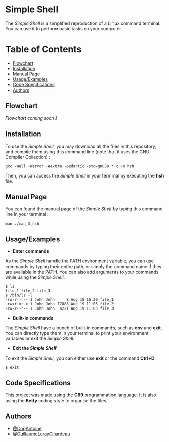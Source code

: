 # Simple Shell

The *Simple Shell* is a simplified reproduction of a Linux command terminal. You can use it to perform basic tasks on your computer.

# Table of Contents

- [Flowchart](#flowchart)
- [Installation](#installation)
- [Manual Page](#manual-page)
- [Usage/Examples](#usageexamples)
- [Code Specifications](#code-specifications)
- [Authors](#authors)

## Flowchart

*Flowchart coming soon !*

## Installation

To use the *Simple Shell*, you may download all the files in this repository, and compile them using this command line (note that it uses the GNU Compiler Collection) :

````
gcc -Wall -Werror -Wextra -pedantic -std=gnu89 *.c -o hsh
````

Then, you can access the *Simple Shell* in your terminal by executing the **hsh** file.

## Manual Page

You can found the manual page of the *Simple Shell* by typing this command line in your terminal :

````
man ./man_3_hsh

````
## Usage/Examples

- **Enter commands**

As the *Simple Shell* handle the PATH environment variable, you can use commands by typing their entire path, or simply the command name if they are available in the PATH.
You can also add arguments to your commands while using the *Simple Shell*.

````
$ ls
file_1 file_2 file_3
$ /bin/ls -l
-rw-r--r-- 1 John John     8 Aug 18 16:20 file_1
-rwxr-xr-x 1 John John 17888 Aug 19 11:03 file_2
-rw-r--r-- 1 John John  4221 Aug 19 11:03 file_3
````

- **Built-in commands**

The *Simple Shell* have a bunch of built-in commands, such as **env** and **exit**. You can directly type them in your terminal to print your environment variables or exit the *Simple Shell*.

- **Exit the *Simple Shell***

To exit the *Simple Shell*, you can either use **exit** or the command **Ctrl+D**.

````
$ exit
````

## Code Specifications

This project was made using the **C89** programmation language. It is also using the **Betty** coding style to organise the files.
## Authors

- [@CoqAntoine](https://github.com/CoqAntoine)
- [@GuillaumeLerayGirardeau](https://github.com/GuillaumeLerayGirardeau)
